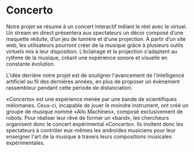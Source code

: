# Concerto
Notre projet se résume à un concert interactif mêlant le réel avec le virtuel. Un stream en direct présentera aux spectateurs un décor composé d’une maquette réduite, d’un jeu de lumière et d'une projection. À partir d’un site web, les utilisateurs pourront créer de la musique grâce à plusieurs outils virtuels mis à leur disposition. L’éclairage et la projection s'adaptent au rythme de la musique, créant une expérience sonore et visuelle en constante évolution.

L'idée derrière notre projet est de souligner l'avancement de l'intelligence artificiel au fil des dernières années, en plus de proposer un évènement rassembleur pendant cette période de distanciation. 

«Concerto» est une expérience menée par une bande de scientifiques mélomanes. Ceux-ci, incapable de jouer le moindre instrument, ont créé un groupe de musique nommé «Allo Machines», composé exclusivement de robots. Pour réaliser leur rêve de former un «band», les chercheurs organisent donc le concert expérimental «Concerto». Ils invitent donc les spectateurs à contrôler eux-mêmes les androïdes musiciens pour leur enseigner l'art de la musique à travers leurs compositions musicales expérimentales.

